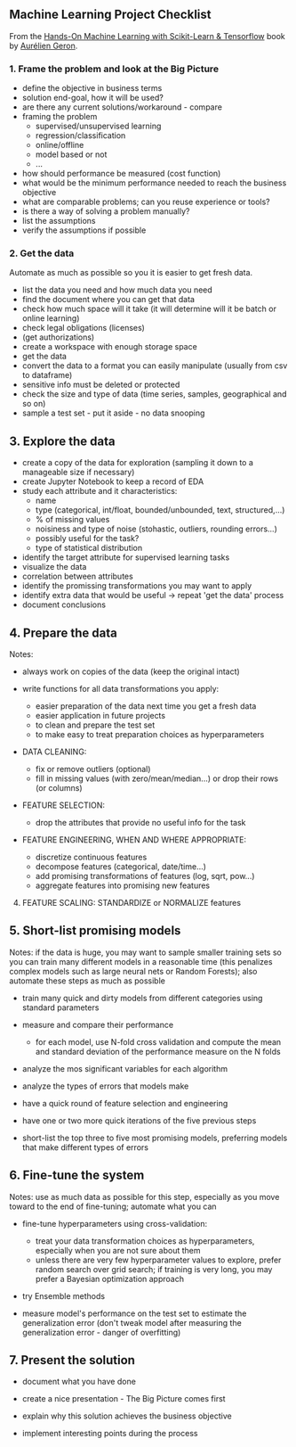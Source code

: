 ## Machine Learning Project Checklist

From the [Hands-On Machine Learning with Scikit-Learn & Tensorflow](https://github.com/ageron/handson-ml) book by [Aurélien Geron](https://twitter.com/aureliengeron).

### 1. Frame the problem and look at the Big Picture

* define the objective in business terms
* solution end-goal, how it will be used?
* are there any current solutions/workaround - compare 
* framing the problem
    - supervised/unsupervised learning
    - regression/classification
    - online/offline
    - model based or not
    - ...
* how should performance be measured (cost function)
* what would be the minimum performance needed to reach the business objective
* what are comparable problems; can you reuse experience or tools?
* is there a way of solving a problem manually?
* list the assumptions
* verify the assumptions if possible

### 2. Get the data

Automate as much as possible so you it is easier to get fresh data.

* list the data you need and how much data you need
* find the document where you can get that data
* check how much space will it take (it will determine will it be batch or online learning)
* check legal obligations (licenses)
* (get authorizations)
* create a workspace with enough storage space
* get the data
* convert the data to a format you can easily manipulate (usually from csv to dataframe)
* sensitive info must be deleted or protected
* check the size and type of data (time series, samples, geographical and so on)
* sample a test set - put it aside - no data snooping

## 3. Explore the data

* create a copy of the data for exploration (sampling it down to a manageable size if necessary)
* create Jupyter Notebook to keep a record of EDA
* study each attribute and it characteristics:
    - name
    - type (categorical, int/float, bounded/unbounded, text, structured,...)
    - % of missing values
    - noisiness and type of noise (stohastic, outliers, rounding errors...)
    - possibly useful for the task?
    - type of statistical distribution
* identify the target attribute for supervised learning tasks
* visualize the data
* correlation between attributes
* identify the promissing transformations you may want to apply
* identify extra data that would be useful -> repeat 'get the data' process
* document conclusions

## 4. Prepare the data

Notes:
* always work on copies of the data (keep the original intact)
* write functions for all data transformations you apply:
    - easier preparation of the data next time you get a fresh data
    - easier application in future projects
    - to clean and prepare the test set 
    - to make easy to treat preparation choices as hyperparameters

* DATA CLEANING:
    - fix or remove outliers (optional)
    - fill in missing values (with zero/mean/median...) or drop their rows (or columns)

* FEATURE SELECTION:
    - drop the attributes that provide no useful info for the task

* FEATURE ENGINEERING, WHEN AND WHERE APPROPRIATE:
    - discretize continuous features
    - decompose features (categorical, date/time...)
    - add promising transformations of features (log, sqrt, pow...)
    - aggregate features into promising new features

4. FEATURE SCALING: STANDARDIZE or NORMALIZE features

## 5. Short-list promising models

Notes: if the data is huge, you may want to sample smaller training sets so you can train many different models in a reasonable time (this penalizes complex models such as large neural nets or Random Forests); also automate these steps as much as possible

* train many quick and dirty models from different categories using standard parameters

* measure and compare their performance 
    - for each model, use N-fold cross validation and compute the mean and standard deviation of the performance measure on the N folds

* analyze the mos significant variables for each algorithm

* analyze the types of errors that models make

* have a quick round of feature selection and engineering

* have one or two more quick iterations of the five previous steps

* short-list the top three to five most promising models, preferring models that make different types of errors

## 6. Fine-tune the system

Notes: use as much data as possible for this step, especially as you move toward to the end of fine-tuning; automate what you can

* fine-tune hyperparameters using cross-validation:
    - treat your data transformation choices as hyperparameters, especially when you are not sure about them
    - unless there are very few hyperparameter values to explore, prefer random search over grid search; if training is very long, you may prefer a Bayesian optimization approach

* try Ensemble methods

* measure model's performance on the test set to estimate the generalization error (don't tweak model after measuring the generalization error - danger of overfitting)

## 7. Present the solution

* document what you have done

* create a nice presentation - The Big Picture comes first

* explain why this solution achieves the business objective

* implement interesting points during the process 



